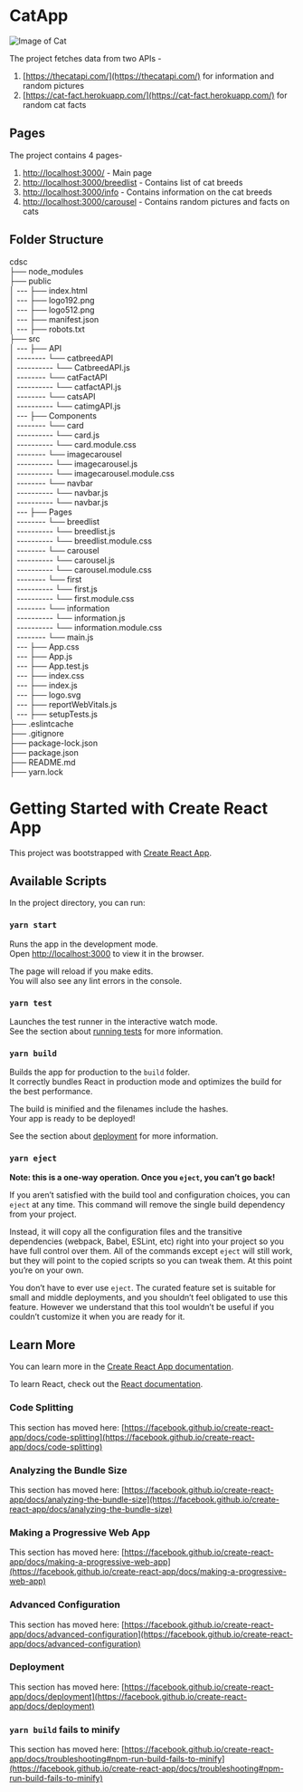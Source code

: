 # CatApp

![Image of Cat](https://images.theconversation.com/files/350865/original/file-20200803-24-50u91u.jpg?ixlib=rb-1.1.0&rect=37%2C29%2C4955%2C3293&q=45&auto=format&w=926&fit=clip)

The project fetches data from two APIs -
1. [https://thecatapi.com/](https://thecatapi.com/) for information and random pictures
2. [https://cat-fact.herokuapp.com/](https://cat-fact.herokuapp.com/) for random cat facts

## Pages

The project contains 4 pages-
1. [http://localhost:3000/](http://localhost:3000/) - Main page
2. [http://localhost:3000/breedlist](http://localhost:3000/breedlist) - Contains list of cat breeds
3. [http://localhost:3000/info](http://localhost:3000/info) - Contains information on the cat breeds
4. [http://localhost:3000/carousel](http://localhost:3000/carousel) - Contains random pictures and facts on cats

## Folder Structure

cdsc <br>
├── node_modules <br>
├── public <br>
│ --- ├── index.html <br>
│ --- ├── logo192.png <br>
│ --- ├── logo512.png <br>
│ --- ├── manifest.json <br>
│ --- ├── robots.txt <br>
├── src <br>
│ --- ├── API<br>
│ -------- └── catbreedAPI <br>
│ ---------- └── CatbreedAPI.js<br>
│ -------- └── catFactAPI <br>
│ ---------- └── catfactAPI.js<br>
│ -------- └── catsAPI <br>
│ ---------- └── catimgAPI.js<br>
│ --- ├── Components<br>
│ -------- └── card <br>
│ ---------- └── card.js<br>
│ ---------- └── card.module.css<br>
│ -------- └── imagecarousel <br>
│ ---------- └── imagecarousel.js<br>
│ ---------- └── imagecarousel.module.css<br>
│ -------- └── navbar <br>
│ ---------- └── navbar.js<br>
│ ---------- └── navbar.js<br>
│ --- ├── Pages<br>
│ -------- └── breedlist <br>
│ ---------- └── breedlist.js <br>
│ ---------- └── breedlist.module.css <br>
│ -------- └── carousel <br>
│ ---------- └── carousel.js<br>
│ ---------- └── carousel.module.css <br>
│ -------- └── first <br>
│ ---------- └── first.js<br>
│ ---------- └── first.module.css <br>
│ -------- └── information <br>
│ ---------- └── information.js<br>
│ ---------- └── information.module.css <br>
│ -------- └── main.js <br>
│ --- ├── App.css<br>
│ --- ├── App.js<br>
│ --- ├── App.test.js<br>
│ --- ├── index.css<br>
│ --- ├── index.js<br>
│ --- ├── logo.svg<br>
│ --- ├── reportWebVitals.js<br>
│ --- ├── setupTests.js<br>
├── .eslintcache<br>
├── .gitignore<br>
├── package-lock.json<br>
├── package.json<br>
├── README.md<br>
├── yarn.lock<br>


# Getting Started with Create React App

This project was bootstrapped with [Create React App](https://github.com/facebook/create-react-app).

## Available Scripts

In the project directory, you can run:

### `yarn start`

Runs the app in the development mode.\
Open [http://localhost:3000](http://localhost:3000) to view it in the browser.

The page will reload if you make edits.\
You will also see any lint errors in the console.

### `yarn test`

Launches the test runner in the interactive watch mode.\
See the section about [running tests](https://facebook.github.io/create-react-app/docs/running-tests) for more information.

### `yarn build`

Builds the app for production to the `build` folder.\
It correctly bundles React in production mode and optimizes the build for the best performance.

The build is minified and the filenames include the hashes.\
Your app is ready to be deployed!

See the section about [deployment](https://facebook.github.io/create-react-app/docs/deployment) for more information.

### `yarn eject`

**Note: this is a one-way operation. Once you `eject`, you can’t go back!**

If you aren’t satisfied with the build tool and configuration choices, you can `eject` at any time. This command will remove the single build dependency from your project.

Instead, it will copy all the configuration files and the transitive dependencies (webpack, Babel, ESLint, etc) right into your project so you have full control over them. All of the commands except `eject` will still work, but they will point to the copied scripts so you can tweak them. At this point you’re on your own.

You don’t have to ever use `eject`. The curated feature set is suitable for small and middle deployments, and you shouldn’t feel obligated to use this feature. However we understand that this tool wouldn’t be useful if you couldn’t customize it when you are ready for it.

## Learn More

You can learn more in the [Create React App documentation](https://facebook.github.io/create-react-app/docs/getting-started).

To learn React, check out the [React documentation](https://reactjs.org/).

### Code Splitting

This section has moved here: [https://facebook.github.io/create-react-app/docs/code-splitting](https://facebook.github.io/create-react-app/docs/code-splitting)

### Analyzing the Bundle Size

This section has moved here: [https://facebook.github.io/create-react-app/docs/analyzing-the-bundle-size](https://facebook.github.io/create-react-app/docs/analyzing-the-bundle-size)

### Making a Progressive Web App

This section has moved here: [https://facebook.github.io/create-react-app/docs/making-a-progressive-web-app](https://facebook.github.io/create-react-app/docs/making-a-progressive-web-app)

### Advanced Configuration

This section has moved here: [https://facebook.github.io/create-react-app/docs/advanced-configuration](https://facebook.github.io/create-react-app/docs/advanced-configuration)

### Deployment

This section has moved here: [https://facebook.github.io/create-react-app/docs/deployment](https://facebook.github.io/create-react-app/docs/deployment)

### `yarn build` fails to minify

This section has moved here: [https://facebook.github.io/create-react-app/docs/troubleshooting#npm-run-build-fails-to-minify](https://facebook.github.io/create-react-app/docs/troubleshooting#npm-run-build-fails-to-minify)


